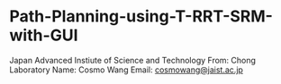 # Path-Planning-using-T-RRT-SRM-with-GUI

Japan Advanced Instiute of Science and Technology
From: Chong Laboratory
Name: Cosmo Wang
Email: cosmowang@jaist.ac.jp
